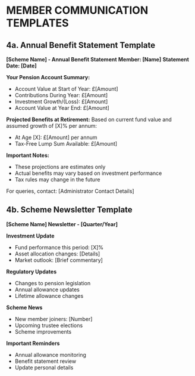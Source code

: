 # MEMBER COMMUNICATION TEMPLATES

## 4a. Annual Benefit Statement Template

**[Scheme Name] - Annual Benefit Statement**
**Member: [Name]**
**Statement Date: [Date]**

**Your Pension Account Summary:**
- Account Value at Start of Year: £[Amount]
- Contributions During Year: £[Amount]
- Investment Growth/(Loss): £[Amount]
- Account Value at Year End: £[Amount]

**Projected Benefits at Retirement:**
Based on current fund value and assumed growth of [X]% per annum:
- At Age [X]: £[Amount] per annum
- Tax-Free Lump Sum Available: £[Amount]

**Important Notes:**
- These projections are estimates only
- Actual benefits may vary based on investment performance
- Tax rules may change in the future

For queries, contact: [Administrator Contact Details]

## 4b. Scheme Newsletter Template

**[Scheme Name] Newsletter - [Quarter/Year]**

**Investment Update**
- Fund performance this period: [X]%
- Asset allocation changes: [Details]
- Market outlook: [Brief commentary]

**Regulatory Updates**
- Changes to pension legislation
- Annual allowance updates
- Lifetime allowance changes

**Scheme News**
- New member joiners: [Number]
- Upcoming trustee elections
- Scheme improvements

**Important Reminders**
- Annual allowance monitoring
- Benefit statement review
- Update personal details 